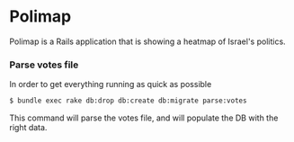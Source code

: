 # Polimap

Polimap is a Rails application that is showing a heatmap of Israel's politics.
### Parse votes file

In order to get everything running as quick as possible


```sh
$ bundle exec rake db:drop db:create db:migrate parse:votes
```
This command will parse the votes file, and will populate the DB with the right data.
